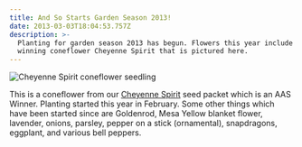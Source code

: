 ```yaml
---
title: And So Starts Garden Season 2013!
date: 2013-03-03T18:04:53.757Z
description: >-
  Planting for garden season 2013 has begun. Flowers this year include the AAS
  winning coneflower Cheyenne Spirit that is pictured here.
---
```

![Cheyenne Spirit coneflower seedling](/img/coneflower_seedling.jpg)

This is a coneflower from our [Cheyenne Spirit](http://www.johnnyseeds.com/p-8809-cheyenne-spirit.aspx) seed packet which is an AAS Winner. Planting started this year in February. Some other things which have been started since are Goldenrod, Mesa Yellow blanket flower, lavender, onions, parsley, pepper on a stick (ornamental), snapdragons, eggplant, and various bell peppers.
